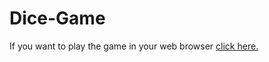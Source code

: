 # Dice-Game

If you want to play the game in your web browser [click here.](https://dicegame-project.netlify.app/)
